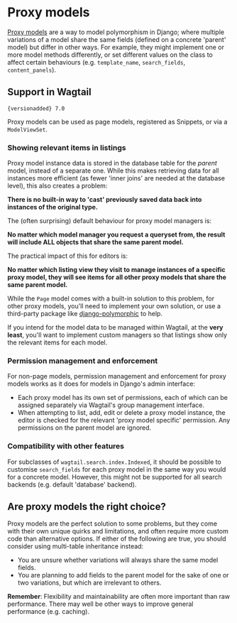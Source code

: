 # Proxy models

[Proxy models](https://docs.djangoproject.com/en/stable/topics/db/models/#proxy-models) are a way to model polymorphism in Django; where multiple variations of a model share the same fields (defined on a concrete 'parent' model) but differ in other ways. For example, they might implement one or more model methods differently, or set different values on the class to affect certain behaviours (e.g. `template_name`, `search_fields`, `content_panels`).

## Support in Wagtail

```{versionadded} 7.0```

Proxy models can be used as page models, registered as Snippets, or via a ``ModelViewSet``.

### Showing relevant items in listings

Proxy model instance data is stored in the database table for the _parent_ model, instead of a separate one. While this makes retrieving data for all instances more efficient (as fewer 'inner joins' are needed at the database level), this also creates a problem:

**There is no built-in way to 'cast' previously saved data back into instances of the original type.**

The (often surprising) default behaviour for proxy model managers is:

 **No matter which model manager you request a queryset from, the result will include ALL objects that share the same parent model.**

The practical impact of this for editors is:

**No matter which listing view they visit to manage instances of a specific proxy model, they will see items for all other proxy models that share the same parent model.**

While the `Page` model comes with a built-in solution to this problem, for other proxy models, you'll need to implement your own solution, or use a third-party package like [django-polymorphic](https://django-polymorphic.readthedocs.io/) to help.

If you intend for the model data to be managed within Wagtail, at the **very least**, you'll want to implement custom managers so that listings show only the relevant items for each model.

### Permission management and enforcement

For non-page models, permission management and enforcement for proxy models works as it does for models in Django's admin interface:

- Each proxy model has its own set of permissions, each of which can be assigned separately via Wagtail's group management interface.
- When attempting to list, add, edit or delete a proxy model instance, the editor is checked for the relevant 'proxy model specific' permission. Any permissions on the parent model are ignored.

### Compatibility with other features

For subclasses of `wagtail.search.index.Indexed`, it should be possible to customise `search_fields` for each proxy model in the same way you would for a concrete model. However, this might not be supported for all search backends (e.g. default 'database' backend).

## Are proxy models the right choice?

Proxy models are the perfect solution to some problems, but they come with their own unique quirks and limitations, and often require more custom code than alternative options. If either of the following are true, you should consider using multi-table inheritance instead:

- You are unsure whether variations will always share the same model fields.
- You are planning to add fields to the parent model for the sake of one or two variations, but which are irrelevant to others.

**Remember**: Flexibility and maintainability are often more important than raw performance. There may well be other ways to improve general performance (e.g. caching).
